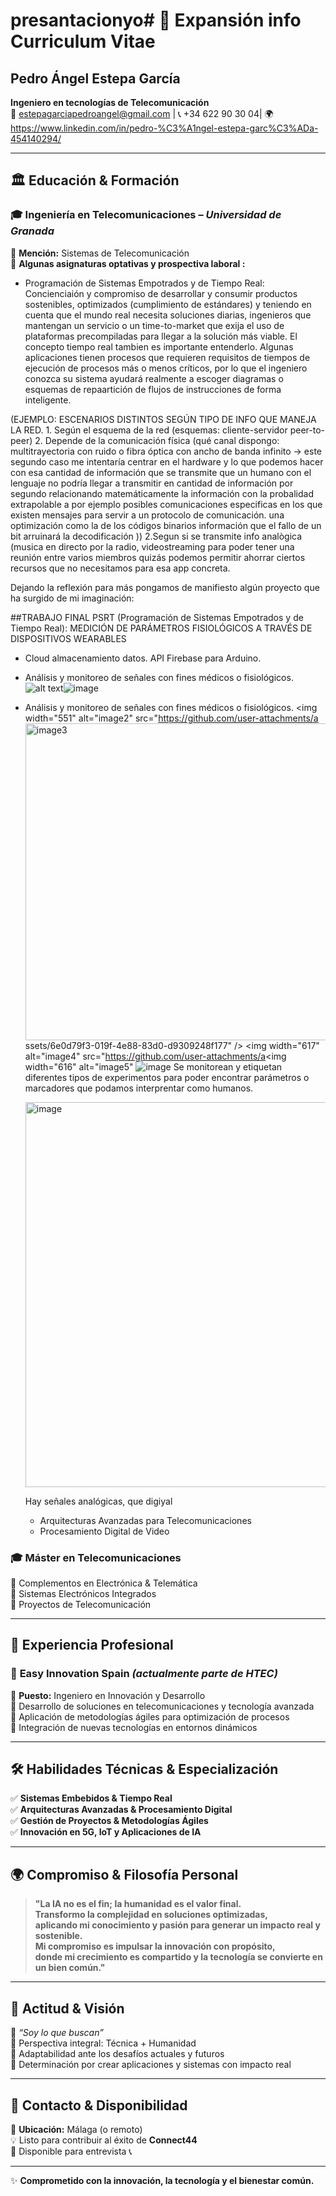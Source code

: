 # presantacionyo# 📌 Expansión info Curriculum Vitae  
## **Pedro Ángel Estepa García**  
**Ingeniero en tecnologías de Telecomunicación**  
📧 estepagarciapedroangel@gmail.com | 📞 +34 622 90 30 04| 🌍 https://www.linkedin.com/in/pedro-%C3%A1ngel-estepa-garc%C3%ADa-454140294/

---

## 🏛 **Educación & Formación**  
### 🎓 **Ingeniería en Telecomunicaciones** – *Universidad de Granada*  
🔹 **Mención:** Sistemas de Telecomunicación  
🔹 **Algunas asignaturas optativas y prospectiva laboral :**  
   - Programación de Sistemas Empotrados y de Tiempo Real: Concienciaión y compromiso de desarrollar y consumir productos sostenibles, optimizados (cumplimiento de estándares) y teniendo en cuenta que el mundo real necesita soluciones diarias, ingenieros que mantengan un servicio o un time-to-market que exija el uso de plataformas precompiladas para llegar a la solución más viable. El concepto tiempo real tambien es importante entenderlo. Algunas aplicaciones tienen procesos que requieren requisitos de tiempos de ejecución de procesos más o menos críticos, por lo que el ingeniero conozca su sistema ayudará realmente a escoger diagramas o esquemas de repaartición de flujos de instrucciones de forma inteligente. 
   
   
   (EJEMPLO: ESCENARIOS DISTINTOS SEGÚN TIPO DE INFO QUE MANEJA LA RED. 1. Según el esquema de la red (esquemas: cliente-servidor peer-to-peer) 2. Depende de la comunicación física (qué canal dispongo: multitrayectoria con ruido o fibra óptica con ancho de banda infinito -> este segundo caso me intentaría centrar en el hardware y lo que podemos hacer con esa cantidad de información que se transmite que un humano con el lenguaje no podría llegar a transmitir en cantidad de información por segundo relacionando matemáticamente la información con la probalidad extrapolable a por ejemplo posibles comunicaciones especificas en los que existen mensajes para servir a un protocolo de comunicación. una optimización como la de los códigos binarios  información que el fallo de un bit arruinará la decodificación )) 2.Segun si se transmite info analògica (musica en directo por la radio, videostreaming para poder tener una reunión entre varios miembros quizás podemos permitir ahorrar ciertos recursos que no necesitamos para esa app concreta.

   Dejando la reflexión para más pongamos de manifiesto algún proyecto que ha surgido de mi imaginación:

##TRABAJO FINAL PSRT (Programación de Sistemas Empotrados y de Tiempo Real): MEDICIÓN DE PARÁMETROS FISIOLÓGICOS A TRAVÉS DE DISPOSITIVOS WEARABLES
- Cloud almacenamiento datos. API Firebase para Arduino.
- Análisis y monitoreo de señales con fines médicos o fisiológicos.
![alt text](image.png)![image](https://github.com/user-attachments/assets/9f9b3676-f624-4c19-a389-a5476e11873c)
- Análisis y monitoreo de señales con fines médicos o fisiológicos.
<img width="551" alt="image2" src="https://github.com/user-attachments/a<img width="507" alt="image3" src="https://github.com/user-attachments/assets/23735b22-9905-41a5-850a-424512a736f4" />
ssets/6e0d79f3-019f-4e88-83d0-d9309248f177" />
<img width="617" alt="image4" src="https://github.com/user-attachments/a<img width="616" alt="image5" ![image](https://github.com/user-attachments/assets/a0448415-33e0-4e1f-8d3f-b03ed59025c8)
Se monitorean y etiquetan diferentes tipos de experimentos para poder encontrar parámetros o marcadores que podamos interprentar como humanos.


   <img width="616" alt="image" src="https://github.com/user-attachments/assets/a13192d0-990d-43b8-8ad2-76b8e8042ddb" />

   
   Hay señales analógicas, que digiyal   
   - Arquitecturas Avanzadas para Telecomunicaciones  
   - Procesamiento Digital de Video  

### 🎓 **Máster en Telecomunicaciones**  
🔹 Complementos en Electrónica & Telemática  
🔹 Sistemas Electrónicos Integrados  
🔹 Proyectos de Telecomunicación  

---

## 💼 **Experiencia Profesional**  
### 🚀 **Easy Innovation Spain** *(actualmente parte de HTEC)*  
📍 **Puesto:** Ingeniero en Innovación y Desarrollo  
🔹 Desarrollo de soluciones en telecomunicaciones y tecnología avanzada  
🔹 Aplicación de metodologías ágiles para optimización de procesos  
🔹 Integración de nuevas tecnologías en entornos dinámicos  

---

## 🛠 **Habilidades Técnicas & Especialización**  
✅ **Sistemas Embebidos & Tiempo Real**  
✅ **Arquitecturas Avanzadas & Procesamiento Digital**  
✅ **Gestión de Proyectos & Metodologías Ágiles**  
✅ **Innovación en 5G, IoT y Aplicaciones de IA**  

---

## 🌍 **Compromiso & Filosofía Personal**  
> **"La IA no es el fin; la humanidad es el valor final.  
> Transformo la complejidad en soluciones optimizadas,  
> aplicando mi conocimiento y pasión para generar un impacto real y sostenible.  
> Mi compromiso es impulsar la innovación con propósito,  
> donde mi crecimiento es compartido y la tecnología se convierte en un bien común."**  

---

## 🚀 **Actitud & Visión**  
🔹 *“Soy lo que buscan”*  
🔹 Perspectiva integral: Técnica + Humanidad  
🔹 Adaptabilidad ante los desafíos actuales y futuros  
🔹 Determinación por crear aplicaciones y sistemas con impacto real  

---

## 📩 **Contacto & Disponibilidad**  
📍 **Ubicación:** Málaga (o remoto)  
💡 Listo para contribuir al éxito de **Connect44**  
📅 Disponible para entrevista 📞  

---

✨ **Comprometido con la innovación, la tecnología y el bienestar común.**  

